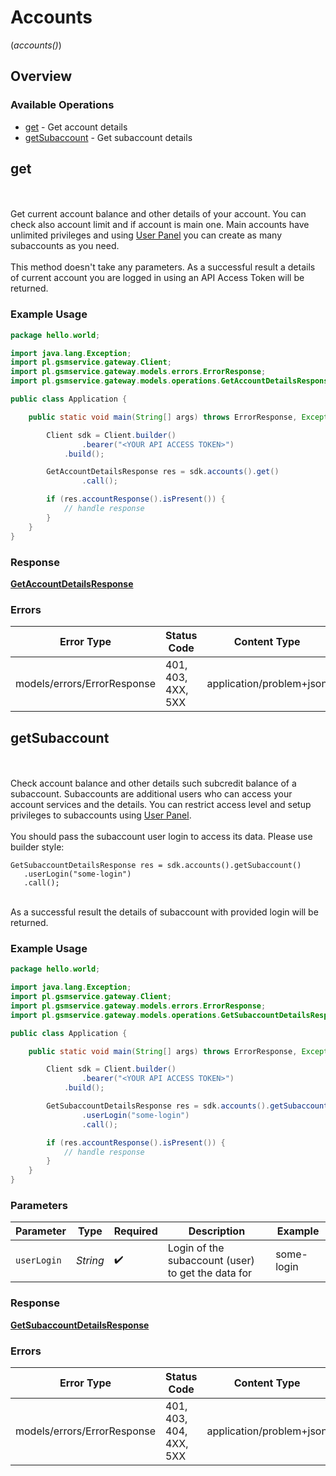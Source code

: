 # Accounts
(*accounts()*)

## Overview

### Available Operations

* [get](#get) - Get account details
* [getSubaccount](#getsubaccount) - Get subaccount details

## get

<br><br>Get current account balance and other details of your account. You can check also account limit and if account is main one. Main accounts have unlimited privileges and using [User Panel](https://panel.gsmservice.pl) you can create as many subaccounts as you need.<br><br>This method doesn't take any parameters. As a successful result a details of current account you are logged in using an API Access Token will be returned.

### Example Usage

```java
package hello.world;

import java.lang.Exception;
import pl.gsmservice.gateway.Client;
import pl.gsmservice.gateway.models.errors.ErrorResponse;
import pl.gsmservice.gateway.models.operations.GetAccountDetailsResponse;

public class Application {

    public static void main(String[] args) throws ErrorResponse, Exception {

        Client sdk = Client.builder()
                .bearer("<YOUR API ACCESS TOKEN>")
            .build();

        GetAccountDetailsResponse res = sdk.accounts().get()
                .call();

        if (res.accountResponse().isPresent()) {
            // handle response
        }
    }
}
```

### Response

**[GetAccountDetailsResponse](../../models/operations/GetAccountDetailsResponse.md)**

### Errors

| Error Type                  | Status Code                 | Content Type                |
| --------------------------- | --------------------------- | --------------------------- |
| models/errors/ErrorResponse | 401, 403, 4XX, 5XX          | application/problem+json    |

## getSubaccount

<br><br>Check account balance and other details such subcredit balance of a subaccount. Subaccounts are additional users who can access your account services and the details. You can restrict access level and setup privileges to subaccounts using [User Panel](https://panel.gsmservice.pl).<br><br>You should pass the subaccount user login to access its data. Please use builder style: <br>
```
GetSubaccountDetailsResponse res = sdk.accounts().getSubaccount()
   .userLogin("some-login")
   .call();
```
<br>As a successful result the details of subaccount with provided login will be returned.

### Example Usage

```java
package hello.world;

import java.lang.Exception;
import pl.gsmservice.gateway.Client;
import pl.gsmservice.gateway.models.errors.ErrorResponse;
import pl.gsmservice.gateway.models.operations.GetSubaccountDetailsResponse;

public class Application {

    public static void main(String[] args) throws ErrorResponse, Exception {

        Client sdk = Client.builder()
                .bearer("<YOUR API ACCESS TOKEN>")
            .build();

        GetSubaccountDetailsResponse res = sdk.accounts().getSubaccount()
                .userLogin("some-login")
                .call();

        if (res.accountResponse().isPresent()) {
            // handle response
        }
    }
}
```

### Parameters

| Parameter                                          | Type                                               | Required                                           | Description                                        | Example                                            |
| -------------------------------------------------- | -------------------------------------------------- | -------------------------------------------------- | -------------------------------------------------- | -------------------------------------------------- |
| `userLogin`                                        | *String*                                           | :heavy_check_mark:                                 | Login of the subaccount (user) to get the data for | some-login                                         |

### Response

**[GetSubaccountDetailsResponse](../../models/operations/GetSubaccountDetailsResponse.md)**

### Errors

| Error Type                  | Status Code                 | Content Type                |
| --------------------------- | --------------------------- | --------------------------- |
| models/errors/ErrorResponse | 401, 403, 404, 4XX, 5XX     | application/problem+json    |